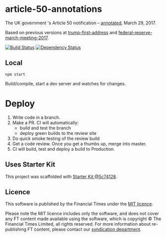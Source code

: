 # article-50-annotations

The UK government 's Article 50 notification – [annotated](https://ig.ft.com/article-50-annotated), March 29, 2017. 

Based on previous versions at [trump-first-address](https://github.com/ft-interactive/trump-first-address) and [federal-reserve-march-meeting-2017](https://github.com/ft-interactive/federal-reserve-march-meeting-2017).

[![Build Status][circle-image]][circle-url] [![Dependency Status][devdeps-image]][devdeps-url]

## Local

```
npm start
```

Build/compile, start a dev server and watches for changes.

# Deploy

1. Write code in a branch.
2. Make a PR. CI will automatically:
    * build and test the branch
    * deploy green builds to the review site
3. Do quick smoke testing of the review build
4. Get a code review. Once you get a thumbs up, merge into master.
5. CI will build, test and deploy a build to Production.


## Uses Starter Kit

This project was scaffolded with [Starter Kit @5c74128](https://github.com/ft-interactive/starter-kit/tree/5c74128).

## Licence
This software is published by the Financial Times under the [MIT licence](http://opensource.org/licenses/MIT).

Please note the MIT licence includes only the software, and does not cover any FT content made available using the software, which is copyright &copy; The Financial Times Limited, all rights reserved. For more information about re-publishing FT content, please contact our [syndication department](http://syndication.ft.com/).

<!-- badge URLs -->
[circle-url]: https://circleci.com/gh/ft-interactive/trump-first-address
[circle-image]: https://circleci.com/gh/ft-interactive/trump-first-address/tree/master.svg?style=shield

[devdeps-url]: https://david-dm.org/ft-interactive/trump-first-address#info=devDependencies
[devdeps-image]: https://img.shields.io/david/dev/ft-interactive/trump-first-address.svg?style=flat-square
